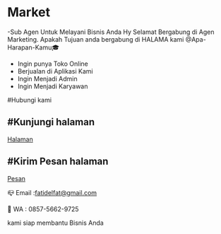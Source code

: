 # Market
-Sub Agen Untuk Melayani Bisnis Anda
Hy  Selamat Bergabung di Agen Marketing. Apakah Tujuan anda bergabung di HALAMA kami @Apa-Harapan-Kamu🎓

- Ingin punya Toko Online
- Berjualan di Aplikasi Kami
- Ingin Menjadi Admin
- Ingin Menjadi Karyawan

#Hubungi kami

#Kunjungi halaman
---
[Halaman](https://fb.me/Pemasaran7)

#Kirim Pesan halaman
---
[Pesan](https://m.me/Pemasaran7)

📪 Email :fatidelfat@gmail.com

📲 WA : 0857-5662-9725

kami siap membantu Bisnis Anda
